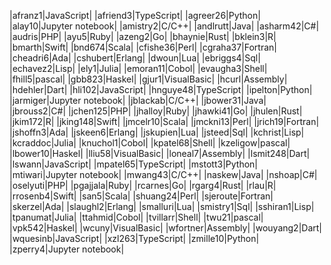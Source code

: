 |afranz1|JavaScript|
|afriend3|TypeScript|
|agreer26|Python|
|alay10|Jupyter notebook|
|amistry2|C/C++|
|andlrutt|Java|
|asharm42|C#|
|audris|PHP|
|ayu5|Ruby|
|azeng2|Go|
|bhaynie|Rust|
|bklein3|R|
|bmarth|Swift|
|bnd674|Scala|
|cfishe36|Perl|
|cgraha37|Fortran|
|cheadri6|Ada|
|cshubert|Erlang|
|dwoun|Lua|
|ebriggs4|Sql|
|echavez2|Lisp|
|ely1|Julia|
|emoran11|Cobol|
|evaugha3|Shell|
|fhill5|pascal|
|gbb823|Haskel|
|gjur1|VisualBasic|
|hcurl|Assembly|
|hdehler|Dart|
|hli102|JavaScript|
|hnguye48|TypeScript|
|ipelton|Python|
|jarmiger|Jupyter notebook|
|jblackab|C/C++|
|jbower31|Java|
|jbrouss2|C#|
|jchen125|PHP|
|jhalloy|Ruby|
|jhawki41|Go|
|jhulen|Rust|
|jkim172|R|
|jking148|Swift|
|jmcelr10|Scala|
|jmckni13|Perl|
|jrich19|Fortran|
|jshoffn3|Ada|
|jskeen6|Erlang|
|jskupien|Lua|
|jsteed|Sql|
|kchrist|Lisp|
|kcraddoc|Julia|
|knuchol1|Cobol|
|kpatel68|Shell|
|kzeligow|pascal|
|lbower10|Haskel|
|lliu58|VisualBasic|
|loneal7|Assembly|
|lsmit248|Dart|
|lswann|JavaScript|
|mpatel65|TypeScript|
|mstott3|Python|
|mtiwari|Jupyter notebook|
|mwang43|C/C++|
|naskew|Java|
|nshoap|C#|
|oselyuti|PHP|
|pgajjala|Ruby|
|rcarnes|Go|
|rgarg4|Rust|
|rlau|R|
|rrosenb4|Swift|
|san5|Scala|
|shuang24|Perl|
|sjeroute|Fortran|
|skerzel|Ada|
|slaughl2|Erlang|
|smalluri|Lua|
|smistry1|Sql|
|sshiran1|Lisp|
|tpanumat|Julia|
|ttahmid|Cobol|
|tvillarr|Shell|
|twu21|pascal|
|vpk542|Haskel|
|wcuny|VisualBasic|
|wfortner|Assembly|
|wouyang2|Dart|
|wquesinb|JavaScript|
|xzl263|TypeScript|
|zmille10|Python|
|zperry4|Jupyter notebook|
